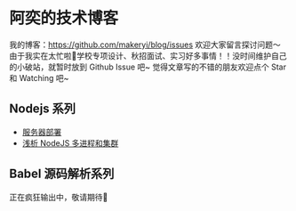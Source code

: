 # 阿奕的技术博客

我的博客：https://github.com/makeryi/blog/issues 欢迎大家留言探讨问题～ 由于我实在太忙啦🤣学校专项设计、秋招面试、实习好多事情！！没时间维护自己的小破站，就暂时放到 Github Issue 吧~ 觉得文章写的不错的朋友欢迎点个 Star 和 Watching 吧~

## Nodejs 系列

- [服务器部署](./Node%20系列/服务器部署.md)
- [浅析 NodeJS 多进程和集群](./Node%20系列/浅析%20NodeJS%20多进程和集群.md)

## Babel 源码解析系列

正在疯狂输出中，敬请期待🥳
